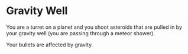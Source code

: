 # Gravity Well

You are a turret on a planet and you shoot asteroids that are pulled in by your gravity well (you are passing through a meteor shower).

Your bullets are affected by gravity.
